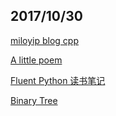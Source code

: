 ## 2017/10/30

[miloyip blog cpp](http://miloyip.com/2010/behind-cplusplus/)

[A little poem](http://group.jobbole.com/31920/)

[Fluent Python 读书笔记](http://python.jobbole.com/88735/)

[Binary Tree](https://en.wikipedia.org/wiki/Binary_tree)







